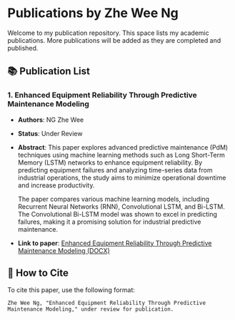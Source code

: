# Publications by Zhe Wee Ng

Welcome to my publication repository. This space lists my academic publications. More publications will be added as they are completed and published.

## 📚 Publication List

### 1. **Enhanced Equipment Reliability Through Predictive Maintenance Modeling**
- **Authors**: NG Zhe Wee
- **Status**: Under Review
- **Abstract**: 
  This paper explores advanced predictive maintenance (PdM) techniques using machine learning methods such as Long Short-Term Memory (LSTM) networks to enhance equipment reliability. By predicting equipment failures and analyzing time-series data from industrial operations, the study aims to minimize operational downtime and increase productivity.

  The paper compares various machine learning models, including Recurrent Neural Networks (RNN), Convolutional LSTM, and Bi-LSTM. The Convolutional Bi-LSTM model was shown to excel in predicting failures, making it a promising solution for industrial predictive maintenance.

- **Link to paper**: [Enhanced Equipment Reliability Through Predictive Maintenance Modeling (DOCX)](https://github.com/NGZheWee/ZheWee-NG-Portfolio/blob/main/Publications/Enhanced%20Equipment%20Reliability%20Through%20Predictive%20Maintenance%20Modeling/Enhanced%20Equipment%20Reliability%20Through%20Predictive%20Maintenance%20Modelin_ZheWeeNg.docx)


## 🔗 How to Cite

To cite this paper, use the following format:
```plaintext
Zhe Wee Ng, "Enhanced Equipment Reliability Through Predictive Maintenance Modeling," under review for publication.
